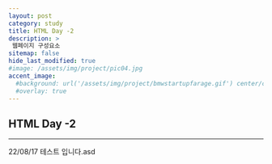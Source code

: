 ```yaml
---
layout: post
category: study
title: HTML Day -2
description: >
 웹페이지 구성요소
sitemap: false
hide_last_modified: true
#image: /assets/img/project/pic04.jpg
accent_image: 
  #background: url('/assets/img/project/bmwstartupfarage.gif') center/cover
  #overlay: true
---
```

## HTML Day -2

---
22/08/17 테스트 입니다.asd